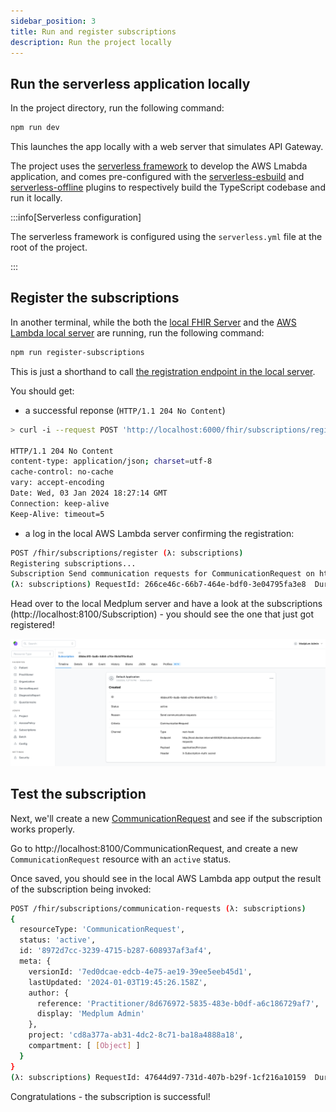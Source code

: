```yaml
---
sidebar_position: 3
title: Run and register subscriptions
description: Run the project locally
---
```


## Run the serverless application locally

In the project directory, run the following command:

```bash npm2yarn
npm run dev
```

This launches the app locally with a web server that simulates API Gateway.

The project uses the [serverless framework](https://www.serverless.com/framework) to develop the AWS Lmabda application,
and comes pre-configured with the [serverless-esbuild](https://www.npmjs.com/package/serverless-esbuild) and [serverless-offline](https://www.npmjs.com/package/serverless-offline)
plugins to respectively build the TypeScript codebase and run it locally.

:::info[Serverless configuration]

The serverless framework is configured using the `serverless.yml` file at the root of the project.

:::

## Register the subscriptions

In another terminal, while the both the [local FHIR Server](/docs/build-a-subscription-api-with-aws-lambda/setup-fhir-server)
and the [AWS Lambda local server](#run-the-serverless-application-locally) are running, run the following command:

```bash npm2yarn
npm run register-subscriptions
```

This is just a shorthand to call [the registration endpoint in the local server](/packages/subscriptions/aws-lambda#invoke-the-registration-of-the-subscriptions).

You should get:

- a successful reponse (`HTTP/1.1 204 No Content`)

```bash
> curl -i --request POST 'http://localhost:6000/fhir/subscriptions/register' --header 'X-Subscription-Auth: secret'

HTTP/1.1 204 No Content
content-type: application/json; charset=utf-8
cache-control: no-cache
vary: accept-encoding
Date: Wed, 03 Jan 2024 18:27:14 GMT
Connection: keep-alive
Keep-Alive: timeout=5
```

- a log in the local AWS Lambda server confirming the registration:

```bash
POST /fhir/subscriptions/register (λ: subscriptions)
Registering subscriptions...
Subscription Send communication requests for CommunicationRequest on http://host.docker.internal:6000/fhir/subscriptions/communication-requests registered.
(λ: subscriptions) RequestId: 266ce46c-66b7-464e-bdf0-3e04795fa3e8  Duration: 141.60 ms  Billed Duration: 142 ms
```

Head over to the local Medplum server and have a look at the subscriptions (http://localhost:8100/Subscription) - you should see the one that just got registered!

![Medplum Subscription](../../static/img/docs/medplum-subscription.png)

## Test the subscription

Next, we'll create a new [CommunicationRequest](https://hl7.org/fhir/R4B/communicationrequest.html) and see if the subscription works properly.

Go to http://localhost:8100/CommunicationRequest, and create a new `CommunicationRequest` resource with an `active` status.

Once saved, you should see in the local AWS Lambda app output the result of the subscription being invoked:

```bash
POST /fhir/subscriptions/communication-requests (λ: subscriptions)
{
  resourceType: 'CommunicationRequest',
  status: 'active',
  id: '8972d7cc-3239-4715-b287-608937af3af4',
  meta: {
    versionId: '7ed0dcae-edcb-4e75-ae19-39ee5eeb45d1',
    lastUpdated: '2024-01-03T19:45:26.158Z',
    author: {
      reference: 'Practitioner/8d676972-5835-483e-b0df-a6c186729af7',
      display: 'Medplum Admin'
    },
    project: 'cd8a377a-ab31-4dc2-8c71-ba18a4888a18',
    compartment: [ [Object] ]
  }
}
(λ: subscriptions) RequestId: 47644d97-731d-407b-b29f-1cf216a10159  Duration: 67.14 ms  Billed Duration: 68 ms
```

Congratulations - the subscription is successful!
